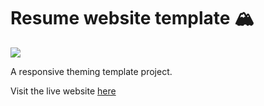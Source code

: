 # Resume website template :mountain_snow:
![](https://travis-ci.org/alice-0-kim/alice-0-kim.github.io.svg?branch=master)

A responsive theming template project.

Visit the live website [here](https://alice-0-kim.github.io)

